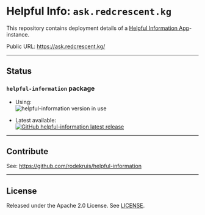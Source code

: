 # Helpful Info: `ask.redcrescent.kg`

This repository contains deployment details of a [Helpful Information App](https://github.com/rodekruis/helpful-information)-instance.

Public URL: <https://ask.redcrescent.kg/>

---

## Status

### `helpful-information` package

- Using:  
  ![helpful-information version in use](https://img.shields.io/github/package-json/dependency-version/redcrescent-kg/ask/helpful-information?style=flat-square&logo=github)

- Latest available:  
  [![GitHub helpful-information latest release](https://img.shields.io/github/v/release/rodekruis/helpful-information?display_name=tag&label=helpful-information%20release&logo=github)](https://github.com/rodekruis/helpful-information/releases)

---

## Contribute

See: <https://github.com/rodekruis/helpful-information>

---

## License

Released under the Apache 2.0 License. See [LICENSE](./LICENSE).
